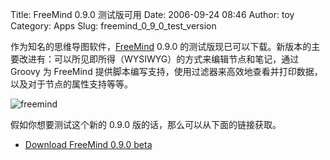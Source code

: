 Title: FreeMind 0.9.0 测试版可用
Date: 2006-09-24 08:46
Author: toy
Category: Apps
Slug: freemind_0_9_0_test_version

作为知名的思维导图软件，[FreeMind](http://freemind.sourceforge.net)
0.9.0
的测试版现已可以下载。新版本的主要改进有：可以所见即所得（WYSIWYG）的方式来编辑节点和笔记，通过
Groovy 为 FreeMind
提供脚本编写支持，使用过滤器来高效地查看并打印数据，以及对于节点的属性支持等等。

![freemind](http://i.linuxtoy.org/i/freemind.png)

假如你想要测试这个新的 0.9.0 版的话，那么可以从下面的链接获取。

- [Download FreeMind 0.9.0
beta](http://freemind.sourceforge.net/testversions/)
